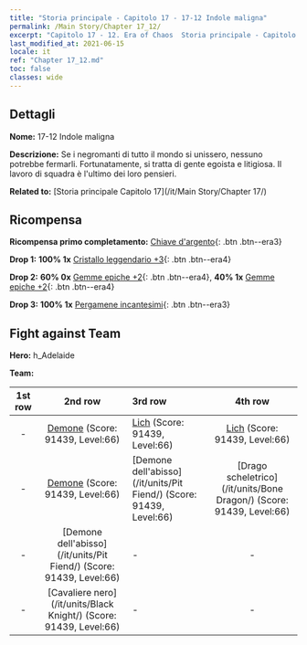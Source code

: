 ```yaml
---
title: "Storia principale - Capitolo 17 - 17-12 Indole maligna"
permalink: /Main Story/Chapter 17_12/
excerpt: "Capitolo 17 - 12. Era of Chaos  Storia principale - Capitolo 17_12. 17-12 Indole maligna"
last_modified_at: 2021-06-15
locale: it
ref: "Chapter 17_12.md"
toc: false
classes: wide
---
```


## Dettagli

 **Nome:** 17-12 Indole maligna

 **Descrizione:** Se i negromanti di tutto il mondo si unissero, nessuno potrebbe fermarli. Fortunatamente, si tratta di gente egoista e litigiosa. Il lavoro di squadra è l'ultimo dei loro pensieri.

 **Related to:** [Storia principale Capitolo 17](/it/Main Story/Chapter 17/)

## Ricompensa

 **Ricompensa primo completamento:** [Chiave d'argento](/ItemsIT/con_693/){: .btn .btn--era3}

 **Drop 1:** **100% 1x** [Cristallo leggendario +3](/ItemsIT/mat_59/){: .btn .btn--era4}

 **Drop 2:** **60% 0x** [Gemme epiche +2](/ItemsIT/mat_51/){: .btn .btn--era4}, **40% 1x** [Gemme epiche +2](/ItemsIT/mat_51/){: .btn .btn--era4}

 **Drop 3:** **100% 1x** [Pergamene incantesimi](/ItemsIT/con_694/){: .btn .btn--era3}


## Fight against Team
 **Hero:** h_Adelaide

 **Team:**


  | 1st row | 2nd row | 3rd row | 4th row |
  |:----:|:----:|:----|:----:|
  | - | [Demone](/it/units/Demon/) (Score: 91439, Level:66)  | [Lich](/it/units/Lich/) (Score: 91439, Level:66)  | [Lich](/it/units/Lich/) (Score: 91439, Level:66)  |
  | - | [Demone](/it/units/Demon/) (Score: 91439, Level:66)  | [Demone dell'abisso](/it/units/Pit Fiend/) (Score: 91439, Level:66)  | [Drago scheletrico](/it/units/Bone Dragon/) (Score: 91439, Level:66)  |
  | - | [Demone dell'abisso](/it/units/Pit Fiend/) (Score: 91439, Level:66)  | - | - |
  | - | [Cavaliere nero](/it/units/Black Knight/) (Score: 91439, Level:66)  | - | - |


